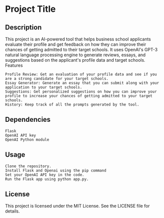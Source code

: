 # Project Title

## Description

This project is an AI-powered tool that helps business school applicants evaluate their profile and get feedback on how they can improve their chances of getting admitted to their target schools. It uses OpenAI's GPT-3 natural language processing engine to generate reviews, essays, and suggestions based on the applicant's profile data and target schools.
Features

    Profile Review: Get an evaluation of your profile data and see if you are a strong candidate for your target schools.
    Essay Generator: Generate an essay that you can submit along with your application to your target schools.
    Suggestions: Get personalized suggestions on how you can improve your profile to increase your chances of getting admitted to your target schools.
    History: Keep track of all the prompts generated by the tool.

## Dependencies

    Flask
    OpenAI API key
    OpenAI Python module

## Usage

    Clone the repository.
    Install Flask and Openai using the pip command
    Set your OpenAI API key in the code.
    Run the Flask app using python app.py.

## License

This project is licensed under the MIT License. See the LICENSE file for details.
